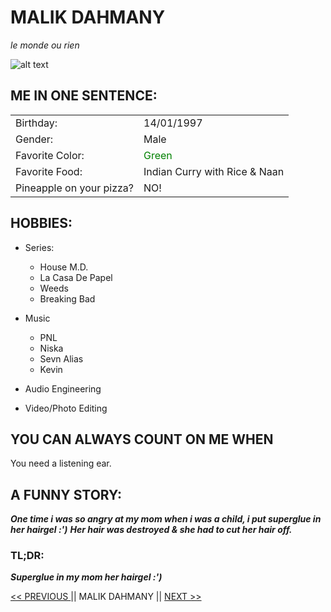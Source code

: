 # **MALIK DAHMANY**
*le monde ou rien*

![alt text](https://i.ibb.co/wp9BbK2/IMG-0172.png "Logo Title Text 1")

## ME IN ONE SENTENCE:
|   |  |
| ------------- | ------------- |
| Birthday:  | 14/01/1997  |
| Gender:  | Male   |
| Favorite Color:  | <span style="color:green">Green</span>  |
| Favorite Food:  | Indian Curry with Rice & Naan  |
| Pineapple on your pizza?  | NO!  |

## HOBBIES:
 * Series:
   * House M.D.
   * La Casa De Papel
   * Weeds
   * Breaking Bad

  * Music
    * PNL
    * Niska
    * Sevn Alias
    * Kevin
  * Audio Engineering
  * Video/Photo Editing
    

## YOU CAN ALWAYS COUNT ON ME WHEN
You need a listening ear.

## A FUNNY STORY:
***One time i was so angry at my mom when i was a child, i put superglue in her hairgel :')*** 
***Her hair was destroyed & she had to cut her hair off.***

### TL;DR:
***Superglue in my mom her hairgel :')***


[<< PREVIOUS ](https://github.com/joerilapin/markdown-challenge/blob/master/README.md/ "Title")
|| MALIK DAHMANY ||
[NEXT >> ](https://github.com/EddyGHendrickx/challenge-markdown/blob/master/README.md/ "Title")
